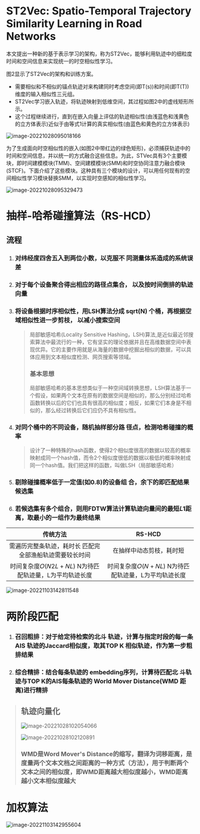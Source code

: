 # ST2Vec: Spatio-Temporal Trajectory Similarity Learning in Road Networks

本文提出一种新的基于表示学习的架构，称为ST2Vec，能够利用轨迹中的细粒度时间和空间信息来实现统一的时空相似性学习。

图2显示了ST2Vec的架构和训练方案。

- 需要相似和不相似的锚点轨迹对来构建同时考虑空间(即T(s))和时间(即T(T))维度的输入相似性三元组。
- ST2Vec学习嵌入轨迹，将轨迹映射到低维空间，其过程如图2中的虚线矩形所示。
- 这个过程继续进行，直到在嵌入向量上评估的轨迹相似性(由浅蓝色和浅黄色的立方体表示)近似于由等式1计算的真实相似性(由蓝色和黄色的立方体表示)



![image-20221028095018166](C:\Users\chuncaicai\AppData\Roaming\Typora\typora-user-images\image-20221028095018166.png)

为了生成面向时空相似性的嵌入(如图2中带红边的绿色矩形)，必须捕获轨迹中的时间和空间信息，并以统一的方式融合这些信息。为此，STVec具有3个主要模块，即时间建模模块(TMM)、空间建模模块(SMM)和时空协同注意力融合模块(STCF)。下面介绍了这些模块。这种具有三个模块的设计，可以用任何现有的空间相似性学习模块替换SMM，以实现时空感知的相似性学习。

![image-20221028095329473](C:\Users\chuncaicai\AppData\Roaming\Typora\typora-user-images\image-20221028095329473.png)



# 抽样-哈希碰撞算法（RS-HCD）



## 流程

1. ### 对纬经度四舍五入到两位小数，以克服不 同测量体系造成的系统误差

2. ### 对于每个设备聚合得出相应的路径点集合， 以及按时间倒排的轨迹向量 

3. ### 将设备根据时序相似性，用LSH算法分成 sqrt(N) 个桶，再根据空域相似性进一步剪枝， 以减小搜索空间

   > 局部敏感哈希(Locality Sensitive Hashing，LSH)算法,是近似最近邻搜索算法中最流行的一种，它有坚实的理论依据并且在高维数据空间中表现优异。它的主要作用就是从海量的数据中挖掘出相似的数据，可以具体应用到文本相似度检测、网页搜索等领域。
   >
   > ### 基本思想
   >
   > 局部敏感哈希的基本思想类似于一种空间域转换思想，LSH算法基于一个假设，如果两个文本在原有的数据空间是相似的，那么分别经过哈希函数转换以后的它们也具有很高的相似度；相反，如果它们本身是不相似的，那么经过转换后它们应仍不具有相似性。

4. ### 对同个桶中的不同设备，随机抽样部分路 径点，检测哈希碰撞的概率 

   > 设计了一种特殊的hash函数，使得2个相似度很高的数据以较高的概率映射成同一个hash值，而令2个相似度很低的数据以极低的概率映射成同一个hash值。我们把这样的函数，叫做LSH（局部敏感哈希）

5. ### 剔除碰撞概率低于一定值(如0.8)的设备组 合，余下的即匹配结果候选集

6. ### 若候选集有多个组合，则用FDTW算法计算轨迹向量间的最短𝐿1距离，取最小的一组作为最终结果

   

|                        传统方法                         |                        RS-HCD                        |
| :-----------------------------------------------------: | :--------------------------------------------------: |
| 需遍历完整条轨迹，耗时长 匹配完全部渔船轨迹需要较长时间 |               在抽样中动态剪枝，耗时短               |
| 时间复杂度𝑂(𝑁2𝐿 + 𝑁𝐿) N为待匹配轨迹量，L为平均轨迹长度  | 时间复杂度𝑂(𝑁 + 𝑁𝐿) N为待匹配轨迹量，L为平均轨迹长度 |

![image-20221103142811548](C:\Users\chuncaicai\AppData\Roaming\Typora\typora-user-images\image-20221103142811548.png)

# 两阶段匹配

1. ### 召回粗排：对于给定待检索的北斗 轨迹，计算与指定时段的每一条AIS 轨迹的Jaccard相似度，取其TOP K 相似轨迹，作为第一步粗排结果

   

2. ### 综合精排：结合每条轨迹的 embedding序列，计算待匹配北 斗轨迹与TOP K的AIS每条轨迹的 World Mover Distance(WMD 距离)进行精排

> ## 轨迹向量化
>
> ![image-20221028102054066](C:\Users\chuncaicai\AppData\Roaming\Typora\typora-user-images\image-20221028102054066.png)
>
> ![image-20221028102120891](C:\Users\chuncaicai\AppData\Roaming\Typora\typora-user-images\image-20221028102120891.png)
>
> ### WMD是Word Mover's Distance的缩写，翻译为词移距离，是度量两个文本文档之间距离的一种方式（方法），用于判断两个文本之间的相似度，即WMD距离越大相似度越小，WMD距离越小文本相似度越大

# 加权算法



![image-20221103142955604](C:\Users\chuncaicai\AppData\Roaming\Typora\typora-user-images\image-20221103142955604.png)
